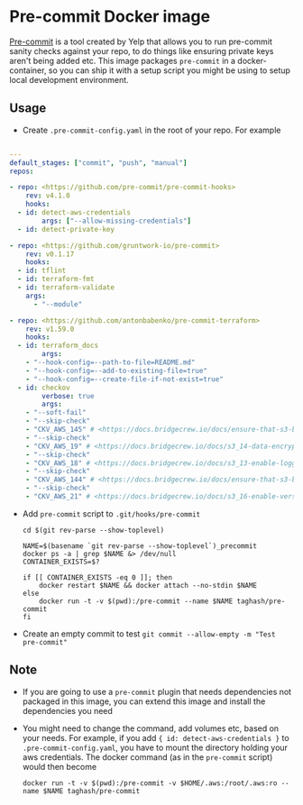 # Pre-commit Docker image

[Pre-commit](http://pre-commit.com/) is a tool created by Yelp that allows you to run pre-commit sanity checks against your repo, to do things like ensuring private keys aren't being added etc. This image packages `pre-commit` in a docker-container, so you can ship it with a setup script you might be using to setup local development environment.

## Usage

- Create `.pre-commit-config.yaml` in the root of your repo. For example

```yaml

---
default_stages: ["commit", "push", "manual"]
repos:

- repo: <https://github.com/pre-commit/pre-commit-hooks>
    rev: v4.1.0
    hooks:
  - id: detect-aws-credentials
        args: ["--allow-missing-credentials"]
  - id: detect-private-key

- repo: <https://github.com/gruntwork-io/pre-commit>
    rev: v0.1.17
    hooks:
  - id: tflint
  - id: terraform-fmt
  - id: terraform-validate
    args:
      - "--module"

- repo: <https://github.com/antonbabenko/pre-commit-terraform>
    rev: v1.59.0
    hooks:
  - id: terraform_docs
        args:
    - "--hook-config=--path-to-file=README.md"
    - "--hook-config=--add-to-existing-file=true"
    - "--hook-config=--create-file-if-not-exist=true"
  - id: checkov
        verbose: true
        args:
    - "--soft-fail"
    - "--skip-check"
    - "CKV_AWS_145" # <https://docs.bridgecrew.io/docs/ensure-that-s3-buckets-are-encrypted-with-kms-by-default>
    - "--skip-check"
    - "CKV_AWS_19" # <https://docs.bridgecrew.io/docs/s3_14-data-encrypted-at-rest>
    - "--skip-check"
    - "CKV_AWS_18" # <https://docs.bridgecrew.io/docs/s3_13-enable-logging>
    - "--skip-check"
    - "CKV_AWS_144" # <https://docs.bridgecrew.io/docs/ensure-that-s3-bucket-has-cross-region-replication-enabled>
    - "--skip-check"
    - "CKV_AWS_21" # <https://docs.bridgecrew.io/docs/s3_16-enable-versioning>

```

- Add `pre-commit` script to `.git/hooks/pre-commit`

  ```shell
  cd $(git rev-parse --show-toplevel)

  NAME=$(basename `git rev-parse --show-toplevel`)_precommit
  docker ps -a | grep $NAME &> /dev/null
  CONTAINER_EXISTS=$?

  if [[ CONTAINER_EXISTS -eq 0 ]]; then
      docker restart $NAME && docker attach --no-stdin $NAME
  else
      docker run -t -v $(pwd):/pre-commit --name $NAME taghash/pre-commit
  fi

  ```

- Create an empty commit to test
  ```git commit --allow-empty -m "Test pre-commit"```

## Note

- If you are going to use a `pre-commit` plugin that needs dependencies not packaged in this image, you can extend this image and install the dependencies you need
- You might need to change the command, add volumes etc, based on your needs.
  For example, if you add `{ id: detect-aws-credentials }` to `.pre-commit-config.yaml`, you have to mount the directory holding your aws credentials.
  The docker command (as in the `pre-commit` script) would then become

  ```shell
  docker run -t -v $(pwd):/pre-commit -v $HOME/.aws:/root/.aws:ro --name $NAME taghash/pre-commit
  ```

